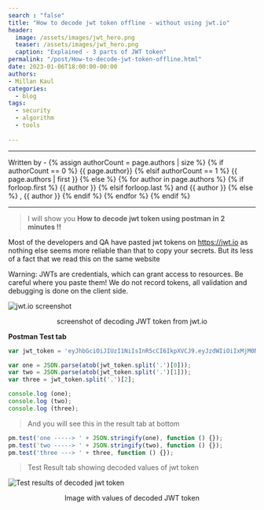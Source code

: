 ```yaml
---
search : "false"
title: "How to decode jwt token offline - without using jwt.io"
header:
  image: /assets/images/jwt_hero.png
  teaser: /assets/images/jwt_hero.png
  caption: "Explained - 3 parts of JWT token"
permalink: "/post/How-to-decode-jwt-token-offline.html"
date: 2023-01-06T18:00:00-00:00
authors:
- Millan Kaul
categories:
  - blog
tags:
  - security
  - algorithm
  - tools
  
---
```


<hr>
<p>
 Written by -
{% assign authorCount = page.authors | size %}
{% if authorCount == 0 %}
   {{ page.author}}
{% elsif authorCount == 1 %}
    {{ page.authors | first }}         
{% else %}
    {% for author in page.authors %}
        {% if forloop.first %}
            {{ author }}
        {% elsif forloop.last %}
            and {{ author }}
        {% else %}
            , {{ author }}
        {% endif %}
    {% endfor %}
{% endif %}
</p>

<hr>


> I will show you **How to decode jwt token using postman in 2 minutes !!**

Most of the developers and QA have pasted jwt tokens on https://jwt.io as nothing else seems more reliable than that to copy your secrets.
But its less of a fact that we read this on the same website

Warning: JWTs are credentials, which can grant access to resources. Be careful where you paste them! We do not record tokens, all validation and debugging is done on the client side.

![jwt.io screenshot](/assets/image/jwt_io_ui.png)
<figcaption align = "center">screenshot of decoding JWT token from jwt.io</figcaption> 


**Postman Test tab**

```javascript
var jwt_token = 'eyJhbGciOiJIUzI1NiIsInR5cCI6IkpXVCJ9.eyJzdWIiOiIxMjM0NTY3ODkwIiwibmFtZSI6IkpvaG4gRG9lIiwiaWF0IjoxNTE2MjM5MDIyfQ.SflKxwRJSMeKKF2QT4fwpMeJf36POk6yJV_adQssw5c'

var one = JSON.parse(atob(jwt_token.split('.')[0]));
var two = JSON.parse(atob(jwt_token.split('.')[1]));
var three = jwt_token.split('.')[2];

console.log (one);
console.log (two);
console.log (three);
```

> And you will see this in the result tab at bottom

```javascript
pm.test('one -----> ' + JSON.stringify(one), function () {});
pm.test('two -----> ' + JSON.stringify(two), function () {});
pm.test('three ---> ' + three, function () {});
```

> Test Result tab showing decoded values of jwt token 

![Test results of decoded jwt token](/assets/image/jwt_test_result.png)
<figcaption align = "center">Image with values of decoded JWT token</figcaption> 
